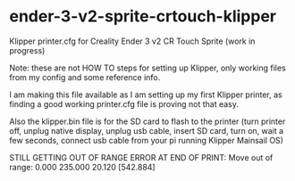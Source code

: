 # ender-3-v2-sprite-crtouch-klipper
Klipper printer.cfg for Creality Ender 3 v2 CR Touch Sprite (work in progress)

Note: these are not HOW TO steps for setting up Klipper, only working files from my config and some reference info.

I am making this file available as I am setting up my first Klipper printer, as finding a good working printer.cfg file is proving not that easy.

Also the klipper.bin  file is for the SD card to flash to the printer (turn printer off, unplug native display, unplug usb cable, insert SD card, turn on, wait a few seconds, connect usb cable from your pi running Klipper Mainsail OS)


STILL GETTING OUT OF RANGE ERROR AT END OF PRINT:
Move out of range: 0.000 235.000 20.120 [542.884]
